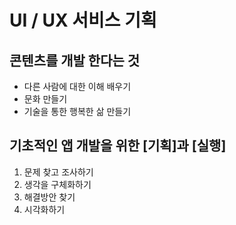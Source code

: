# UI / UX  서비스 기획

## 콘텐츠를 개발 한다는 것

- 다른 사람에 대한 이해 배우기
- 문화 만들기
- 기술을 통한 행복한 삶 만들기

## 기초적인 앱 개발을 위한 [기획]과 [실행]

1. 문제 찾고 조사하기
2. 생각을 구체화하기
3. 해결방안 찾기
4. 시각화하기